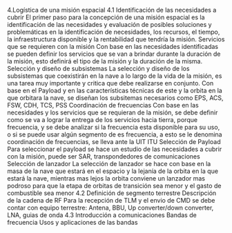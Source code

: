            

4.Logística de una misión espacial
	4.1 Identificación de las necesidades a cubrir
		El primer paso para la concepción de una misión espacial es la identificación de las necesidades y evaluación de posibles soluciones y problemáticas en la identificación de necesidades, los recursos, el tiempo, la infraestructura disponible y la rentabilidad que tendría la misión. 
		Servicios que se requieren con la misión
		Con base en las necesidades identificadas se pueden definir los servicios que se van a brindar durante la duración de la misión, esto definirá el tipo de la misión y la duración de la misma.
		Selección y diseño de subsistemas
		La selección y diseño de los subsistemas que coexistirán en la nave a lo largo de la vida de la misión, es una tarea muy importante y critica que debe realizarse en conjunto.
		Con base en el Payload y en las características técnicas de este y la orbita en la que orbitara la nave, se diseñan los subsitemas necesarios como EPS, ACS, FSW, CDH, TCS, PSS
		Coordinación de frecuencias
		Con base en las necesidades y los servicios que se requieran de la misión, se debe definir como se va a lograr la entrega de los servicios hacia tierra, porque frecuencia, y se debe analizar si la frecuencia esta disponible para su uso, o si se puede usar algún segmento de es frecuencia, a esto se le denomina coordinación de frecuencias, se lleva ante la UIT ITU 
 		Selección de Payload
 		Para seleccionar el payload se hace un estudio de las necesidades a cubrir con la misión, puede ser SAR, transpondedores de comunicaciones
		 Selección de lanzador
		 La selección de lanzador se hace con base en la masa de la nave que estará en el espacio y la lejanía de la orbita en la que estará la nave, mientras mas lejos la orbita conviene un lanzador mas podroso para que la etapa de orbitas de transición sea menor y el gasto de combustible sea menor
	4.2 Definición de segmento terrestre
 		Descripción de la cadena de RF
 		Para la recepción de TLM y el envio de CMD se debe contar con equipo terrestre:
 		Antena, BBU, Up converter/down converter, LNA, guias de onda 
 	4.3 Introducción a comunicaciones
 		Bandas de frecuencia
 		Usos y aplicaciones de las bandas